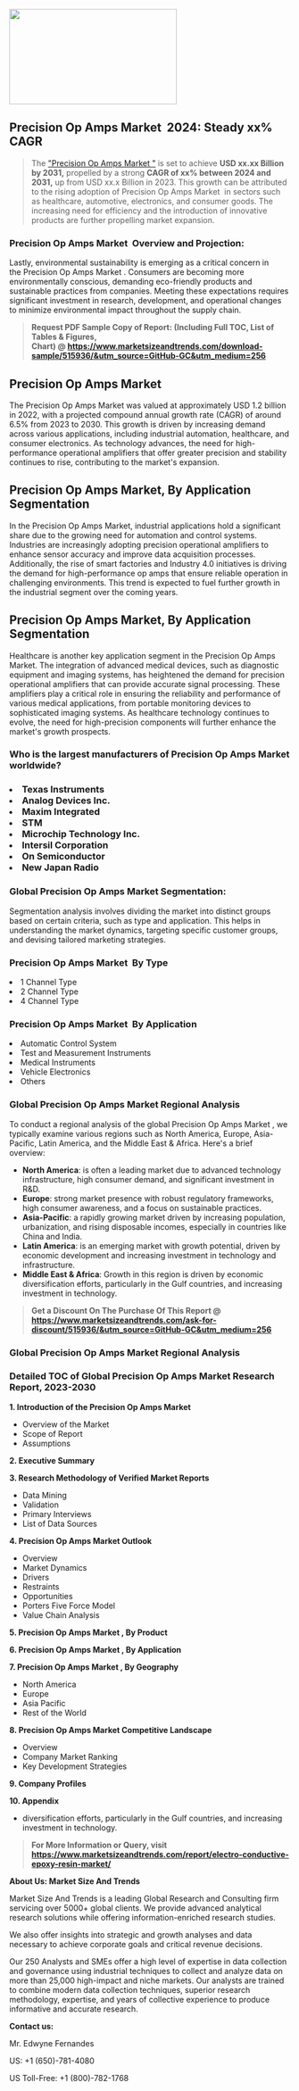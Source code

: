 <p><img class="alignnone size-medium wp-image-20088" src="https://ffe5etoiles.com/wp-content/uploads/2024/12/MST1-300x171.png" alt="" width="300" height="171" /></p><h2 id="ember46" class="ember-view reader-text-block__heading-2">Precision Op Amps Market &nbsp;2024: Steady&nbsp;xx% CAGR</h2><blockquote id="ember47" class="ember-view reader-text-block__blockquote">The&nbsp;<a class="app-aware-link " href="https://www.marketsizeandtrends.com/download-sample/515936/&utm_source=GitHub-GC&utm_medium=256" target="_blank" data-test-app-aware-link="">"Precision Op Amps Market "</a>&nbsp;is set to achieve&nbsp;<strong>USD&nbsp;xx.xx&nbsp;Billion by 2031,</strong>&nbsp;propelled by a strong&nbsp;<strong>CAGR of&nbsp;xx% between 2024 and 2031,</strong>&nbsp;up from USD xx.x Billion in 2023. This growth can be attributed to the rising adoption of&nbsp;Precision Op Amps Market &nbsp;in sectors such as healthcare, automotive, electronics, and consumer goods. The increasing need for efficiency and the introduction of innovative products are further propelling market expansion.</blockquote><h3 id="ember48" class="ember-view reader-text-block__heading-3">Precision Op Amps Market &nbsp;Overview and Projection:</h3><p id="ember49" class="ember-view reader-text-block__paragraph">Lastly, environmental sustainability is emerging as a critical concern in the&nbsp;Precision Op Amps Market . Consumers are becoming more environmentally conscious, demanding eco-friendly products and sustainable practices from companies. Meeting these expectations requires significant investment in research, development, and operational changes to minimize environmental impact throughout the supply chain.</p><blockquote id="ember50" class="ember-view reader-text-block__blockquote"><strong>Request PDF Sample Copy of Report: (Including Full TOC, List of Tables &amp; Figures, Chart)&nbsp;@&nbsp;<strong><a href="https://www.marketsizeandtrends.com/download-sample/515936/&utm_source=GitHub-GC&utm_medium=256" target="_blank">https://www.marketsizeandtrends.com/download-sample/515936/&utm_source=GitHub-GC&utm_medium=256</a></strong></strong></blockquote><h3 class=""> <h2>Precision Op Amps Market</h2><p>The Precision Op Amps Market was valued at approximately USD 1.2 billion in 2022, with a projected compound annual growth rate (CAGR) of around 6.5% from 2023 to 2030. This growth is driven by increasing demand across various applications, including industrial automation, healthcare, and consumer electronics. As technology advances, the need for high-performance operational amplifiers that offer greater precision and stability continues to rise, contributing to the market's expansion.</p><h2>Precision Op Amps Market, By Application Segmentation</h2><p>In the Precision Op Amps Market, industrial applications hold a significant share due to the growing need for automation and control systems. Industries are increasingly adopting precision operational amplifiers to enhance sensor accuracy and improve data acquisition processes. Additionally, the rise of smart factories and Industry 4.0 initiatives is driving the demand for high-performance op amps that ensure reliable operation in challenging environments. This trend is expected to fuel further growth in the industrial segment over the coming years.</p><h2>Precision Op Amps Market, By Application Segmentation</h2><p>Healthcare is another key application segment in the Precision Op Amps Market. The integration of advanced medical devices, such as diagnostic equipment and imaging systems, has heightened the demand for precision operational amplifiers that can provide accurate signal processing. These amplifiers play a critical role in ensuring the reliability and performance of various medical applications, from portable monitoring devices to sophisticated imaging systems. As healthcare technology continues to evolve, the need for high-precision components will further enhance the market's growth prospects.</p></h3><h3 id="" class="">Who is the largest manufacturers of&nbsp;Precision Op Amps Market worldwide?</h3><h3 class=""></Li><Li>Texas Instruments</Li><Li> Analog Devices Inc.</Li><Li> Maxim Integrated</Li><Li> STM</Li><Li> Microchip Technology Inc.</Li><Li> Intersil Corporation</Li><Li> On Semiconductor</Li><Li> New Japan Radio</h3><h3 id="ember53" class="ember-view reader-text-block__heading-3">Global&nbsp;Precision Op Amps Market Segmentation:</h3><p id="ember54" class="ember-view reader-text-block__paragraph">Segmentation analysis involves dividing the market into distinct groups based on certain criteria, such as type and application. This helps in understanding the market dynamics, targeting specific customer groups, and devising tailored marketing strategies.</p><h3 id="" class="">Precision Op Amps Market &nbsp;By Type</h3><p></Li><Li>1 Channel Type</Li><Li> 2 Channel Type</Li><Li> 4 Channel Type</p><h3 id="" class="">Precision Op Amps Market &nbsp;By Application</h3><p class=""></Li><Li>Automatic Control System</Li><Li> Test and Measurement Instruments</Li><Li> Medical Instruments</Li><Li> Vehicle Electronics</Li><Li> Others</p><h3 id="ember62" class="ember-view reader-text-block__heading-3">Global Precision Op Amps Market Regional Analysis</h3><p id="ember63" class="ember-view reader-text-block__paragraph">To conduct a regional analysis of the global Precision Op Amps Market , we typically examine various regions such as North America, Europe, Asia-Pacific, Latin America, and the Middle East &amp; Africa. Here's a brief overview:</p><ul><li><strong>North America</strong>: is often a leading market due to advanced technology infrastructure, high consumer demand, and significant investment in R&amp;D.</li><li><strong>Europe</strong>: strong market presence with robust regulatory frameworks, high consumer awareness, and a focus on sustainable practices.</li><li><strong>Asia-Pacific</strong>: a rapidly growing market driven by increasing population, urbanization, and rising disposable incomes, especially in countries like China and India.</li><li><strong>Latin America</strong>: is an emerging market with growth potential, driven by economic development and increasing investment in technology and infrastructure.</li><li><strong>Middle East &amp; Africa</strong>: Growth in this region is driven by economic diversification efforts, particularly in the Gulf countries, and increasing investment in technology.</li></ul><blockquote id="ember61" class="ember-view reader-text-block__blockquote"><strong>Get a Discount On The Purchase Of This Report @ <strong><a href="https://html-cleaner.com/" target="">https://www.marketsizeandtrends.com/ask-for-discount/515936/&utm_source=GitHub-GC&utm_medium=256</a></strong></strong></blockquote><h3 id="ember62" class="ember-view reader-text-block__heading-3">Global Precision Op Amps Market Regional Analysis</h3><h3 id="" class="">Detailed TOC of Global Precision Op Amps Market Research Report, 2023-2030</h3><p id="" class=""><strong>1. Introduction of the Precision Op Amps Market </strong></p><ul><li>Overview of the Market</li><li>Scope of Report</li><li>Assumptions</li></ul><p id="" class=""><strong>2. Executive Summary</strong></p><p id="" class=""><strong>3. Research Methodology of Verified Market Reports</strong></p><ul><li>Data Mining</li><li>Validation</li><li>Primary Interviews</li><li>List of Data Sources</li></ul><p id="" class=""><strong>4. Precision Op Amps Market Outlook</strong></p><ul><li>Overview</li><li>Market Dynamics</li><li>Drivers</li><li>Restraints</li><li>Opportunities</li><li>Porters Five Force Model</li><li>Value Chain Analysis</li></ul><p id="" class=""><strong>5. Precision Op Amps Market , By Product</strong></p><p id="" class=""><strong>6. Precision Op Amps Market , By Application</strong></p><p id="" class=""><strong>7. Precision Op Amps Market , By Geography</strong></p><ul><li>North America</li><li>Europe</li><li>Asia Pacific</li><li>Rest of the World</li></ul><p id="" class=""><strong>8. Precision Op Amps Market Competitive Landscape</strong></p><ul><li>Overview</li><li>Company Market Ranking</li><li>Key Development Strategies</li></ul><p id="" class=""><strong>9. Company Profiles</strong></p><p id="" class=""><strong>10. Appendix</strong></p><ul><li>diversification efforts, particularly in the Gulf countries, and increasing investment in technology.</li></ul><blockquote id="ember65" class="ember-view reader-text-block__blockquote"><strong>For More Information or Query, visit <strong><strong><a href="https://html-cleaner.com/" target="">https://www.marketsizeandtrends.com/report/electro-conductive-epoxy-resin-market/</a></strong></strong></strong></blockquote><p id="" class=""><strong>About Us: Market Size And Trends</strong></p><p id="" class="">Market Size And Trends is a leading Global Research and Consulting firm servicing over 5000+ global clients. We provide advanced analytical research solutions while offering information-enriched research studies.</p><p id="" class="">We also offer insights into strategic and growth analyses and data necessary to achieve corporate goals and critical revenue decisions.</p><p id="" class="">Our 250 Analysts and SMEs offer a high level of expertise in data collection and governance using industrial techniques to collect and analyze data on more than 25,000 high-impact and niche markets. Our analysts are trained to combine modern data collection techniques, superior research methodology, expertise, and years of collective experience to produce informative and accurate research.</p><p id="" class=""><strong>Contact us:</strong></p><p id="" class="">Mr. Edwyne Fernandes</p><p id="" class="">US: +1 (650)-781-4080</p><p id="" class="">US Toll-Free: +1 (800)-782-1768</p>
